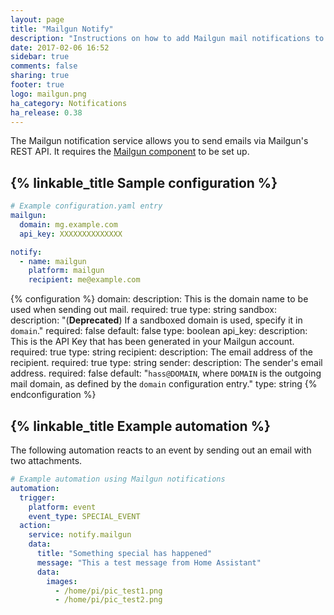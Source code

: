 ```yaml
---
layout: page
title: "Mailgun Notify"
description: "Instructions on how to add Mailgun mail notifications to Home Assistant."
date: 2017-02-06 16:52
sidebar: true
comments: false
sharing: true
footer: true
logo: mailgun.png
ha_category: Notifications
ha_release: 0.38
---
```


The Mailgun notification service allows you to send emails via Mailgun's REST API. It requires the [Mailgun component] to be set up.

[Mailgun component]: /components/mailgun/

## {% linkable_title Sample configuration %}

```yaml
# Example configuration.yaml entry
mailgun:
  domain: mg.example.com
  api_key: XXXXXXXXXXXXXX

notify:
  - name: mailgun
    platform: mailgun
    recipient: me@example.com
```

{% configuration %}
domain:
  description: This is the domain name to be used when sending out mail.
  required: true
  type: string
sandbox:
  description: "(**Deprecated**) If a sandboxed domain is used, specify it in `domain`."
  required: false
  default: false
  type: boolean
api_key:
  description: This is the API Key that has been generated in your Mailgun account.
  required: true
  type: string
recipient:
  description: The email address of the recipient.
  required: true
  type: string
sender:
  description: The sender's email address.
  required: false
  default: "`hass@DOMAIN`, where `DOMAIN` is the outgoing mail domain, as defined by the `domain` configuration entry."
  type: string
{% endconfiguration %}

## {% linkable_title Example automation %}

The following automation reacts to an event by sending out an email with two attachments.

```yaml
# Example automation using Mailgun notifications
automation:
  trigger:
    platform: event
    event_type: SPECIAL_EVENT
  action:
    service: notify.mailgun
    data:
      title: "Something special has happened"
      message: "This a test message from Home Assistant"
      data:
        images:
          - /home/pi/pic_test1.png
          - /home/pi/pic_test2.png
```
